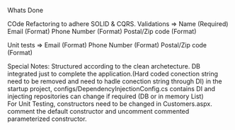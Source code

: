 Whats Done

COde Refactoring to adhere SOLID & CQRS.
Validations =>  Name (Required)
		Email (Format)
		Phone Number (Format)
		Postal/Zip code (Format)

		
Unit tests =>   Email (Format)
		Phone Number (Format)
		Postal/Zip code (Format)

Special Notes: 
	Structured according to the clean archetecture.
	DB integrated just to complete the application.(Hard coded conection string need 	to be removed and need to hadle conection string through DI)
	in the startup project, configs/DependencyInjectionConfig.cs contains DI and 	injecting repositories can change if required (DB or in memory List)	
	For Unit Testing, constructors need to be changed in Customers.aspx. comment the 	default constructor and uncomment commented parameterized constructor. 
	


	